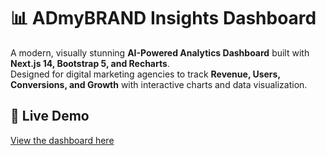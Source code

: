 # 📊 ADmyBRAND Insights Dashboard

A modern, visually stunning **AI-Powered Analytics Dashboard** built with **Next.js 14, Bootstrap 5, and Recharts**.  
Designed for digital marketing agencies to track **Revenue, Users, Conversions, and Growth** with interactive charts and data visualization.
## 🚀 Live Demo
[View the dashboard here](https://loquacious-ganache-24d6f4.netlify.app/)


